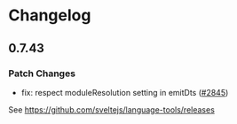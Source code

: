 # Changelog

## 0.7.43

### Patch Changes

-   fix: respect moduleResolution setting in emitDts ([#2845](https://github.com/sveltejs/language-tools/pull/2845))

See https://github.com/sveltejs/language-tools/releases
